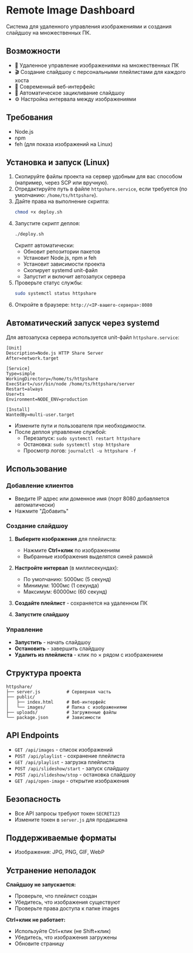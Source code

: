 # Remote Image Dashboard

Система для удаленного управления изображениями и создания слайдшоу на множественных ПК.

## Возможности

- 📱 Удаленное управление изображениями на множественных ПК
- 🎬 Создание слайдшоу с персональными плейлистами для каждого хоста
- 🎨 Современный веб-интерфейс
- 🔄 Автоматическое зацикливание слайдшоу
- ⚙️ Настройка интервала между изображениями

## Требования

- Node.js
- npm
- feh (для показа изображений на Linux)

## Установка и запуск (Linux)

1. Скопируйте файлы проекта на сервер удобным для вас способом (например, через SCP или вручную).
2. Отредактируйте путь в файле `httpshare.service`, если требуется (по умолчанию: `/home/ts/httpshare`).
3. Дайте права на выполнение скрипта:
   ```bash
   chmod +x deploy.sh
   ```
4. Запустите скрипт деплоя:
   ```bash
   ./deploy.sh
   ```
   Скрипт автоматически:
   - Обновит репозитории пакетов
   - Установит Node.js, npm и feh
   - Установит зависимости проекта
   - Скопирует systemd unit-файл
   - Запустит и включит автозапуск сервера
5. Проверьте статус службы:
   ```bash
   sudo systemctl status httpshare
   ```
6. Откройте в браузере: `http://<IP-вашего-сервера>:8080`

## Автоматический запуск через systemd

Для автозапуска сервера используется unit-файл `httpshare.service`:

```
[Unit]
Description=Node.js HTTP Share Server
After=network.target

[Service]
Type=simple
WorkingDirectory=/home/ts/httpshare
ExecStart=/usr/bin/node /home/ts/httpshare/server
Restart=always
User=ts
Environment=NODE_ENV=production

[Install]
WantedBy=multi-user.target
```

- Измените пути и пользователя при необходимости.
- После деплоя управление службой:
  - Перезапуск: `sudo systemctl restart httpshare`
  - Остановка: `sudo systemctl stop httpshare`
  - Просмотр логов: `journalctl -u httpshare -f`

## Использование

### Добавление клиентов
- Введите IP адрес или доменное имя (порт 8080 добавляется автоматически)
- Нажмите "Добавить"

### Создание слайдшоу
1. **Выберите изображения** для плейлиста:
   - Нажмите **Ctrl+клик** по изображениям
   - Выбранные изображения выделятся синей рамкой

2. **Настройте интервал** (в миллисекундах):
   - По умолчанию: 5000мс (5 секунд)
   - Минимум: 1000мс (1 секунда)
   - Максимум: 60000мс (60 секунд)

3. **Создайте плейлист** - сохраняется на удаленном ПК

4. **Запустите слайдшоу**

### Управление
- **Запустить** - начать слайдшоу
- **Остановить** - завершить слайдшоу
- **Удалить из плейлиста** - клик по × рядом с изображением

## Структура проекта

```
httpshare/
├── server.js          # Серверная часть
├── public/
│   ├── index.html     # Веб-интерфейс
│   └── images/        # Папка с изображениями
├── uploads/           # Загруженные файлы
└── package.json       # Зависимости
```

## API Endpoints

- `GET /api/images` - список изображений
- `POST /api/playlist` - сохранение плейлиста
- `GET /api/playlist` - загрузка плейлиста
- `POST /api/slideshow/start` - запуск слайдшоу
- `POST /api/slideshow/stop` - остановка слайдшоу
- `GET /api/open-image` - открытие изображения

## Безопасность

- Все API запросы требуют токен `SECRET123`
- Измените токен в `server.js` для продакшена

## Поддерживаемые форматы

- Изображения: JPG, PNG, GIF, WebP

## Устранение неполадок

**Слайдшоу не запускается:**
- Проверьте, что плейлист создан
- Убедитесь, что изображения существуют
- Проверьте права доступа к папке images

**Ctrl+клик не работает:**
- Используйте Ctrl+клик (не Shift+клик)
- Убедитесь, что изображения загружены
- Обновите страницу 